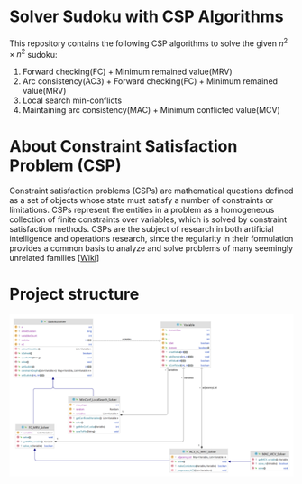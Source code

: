# Solver Sudoku with CSP Algorithms 
This repository contains the following CSP algorithms to solve the given $n^2 × n^2$ sudoku:
1. Forward checking(FC) + Minimum remained value(MRV) 
2. Arc consistency(AC3) + Forward checking(FC) + Minimum remained value(MRV)
3. Local search min-conflicts
4. Maintaining arc consistency(MAC) + Minimum conflicted value(MCV)

# About Constraint Satisfaction Problem (CSP)
Constraint satisfaction problems (CSPs) are mathematical questions defined as a set of objects whose state must satisfy a number of constraints or limitations. CSPs represent the entities in a problem as a homogeneous collection of finite constraints over variables, which is solved by constraint satisfaction methods. CSPs are the subject of research in both artificial intelligence and operations research, since the regularity in their formulation provides a common basis to analyze and solve problems of many seemingly unrelated families [[Wiki](https://en.wikipedia.org/wiki/Constraint_satisfaction_problem)]


# Project structure
<img src="README.imgs/package.png">